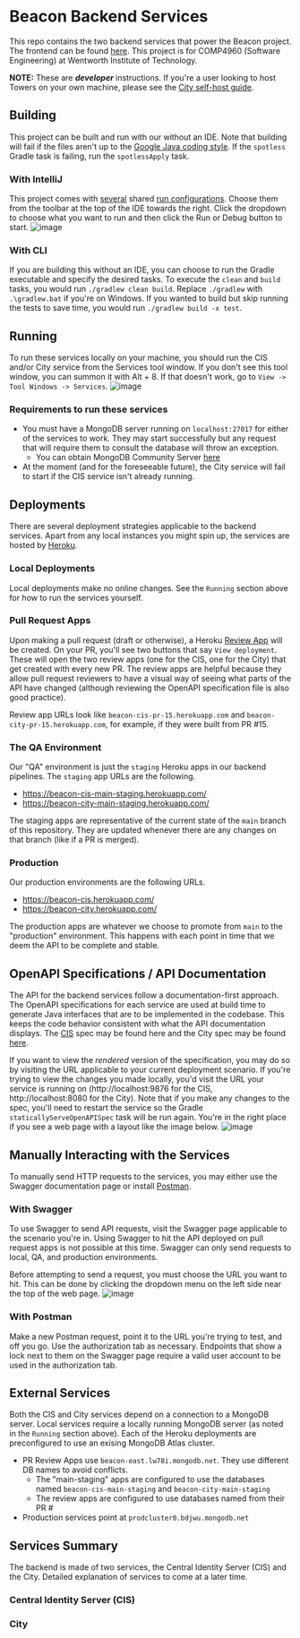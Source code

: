 # Beacon Backend Services
This repo contains the two backend services that power the Beacon project. The frontend can be found [here](https://github.com/IncPlusPlus/beacon-frontend). This project is for COMP4960 (Software Engineering) at Wentworth Institute of Technology.

**NOTE:** These are **_developer_** instructions. If you're a user looking to host Towers on your own machine, please see the [City self-host guide](docs/city/self-host-guide.md).

## Building
This project can be built and run with our without an IDE. Note that building will fail if the files aren't up to the [Google Java coding style](https://google.github.io/styleguide/javaguide.html). If the `spotless` Gradle task is failing, run the `spotlessApply` task.

### With IntelliJ
This project comes with [several](.run) shared [run configurations](https://www.jetbrains.com/help/idea/2021.3/run-debug-configuration.html). Choose them from the toolbar at the top of the IDE towards the right. Click the dropdown to choose what you want to run and then click the Run or Debug button to start.
![image](https://user-images.githubusercontent.com/6992149/156421023-ad0e5c79-c84f-4232-b368-f62e1197a8f5.png)


### With CLI
If you are building this without an IDE, you can choose to run the Gradle executable and specify the desired tasks. To execute the `clean` and `build` tasks, you would run `./gradlew clean build`. Replace `./gradlew` with `.\gradlew.bat` if you're on Windows. If you wanted to build but skip running the tests to save time, you would run `./gradlew build -x test`.

## Running
To run these services locally on your machine, you should run the CIS and/or City service from the Services tool window. If you don't see this tool window, you can summon it with Alt + 8. If that doesn't work, go to `View -> Tool Windows -> Services`.
![image](https://user-images.githubusercontent.com/6992149/156421209-2a9806cf-aa2f-4ccc-bbe7-d705b442f9af.png)

### Requirements to run these services
- You must have a MongoDB server running on `localhost:27017` for either of the services to work. They may start successfully but any request that will require them to consult the database will throw an exception.
  - You can obtain MongoDB Community Server [here](https://www.mongodb.com/try/download/community)
- At the moment (and for the foreseeable future), the City service will fail to start if the CIS service isn't already running.

## Deployments
There are several deployment strategies applicable to the backend services. Apart from any local instances you might spin up, the services are hosted by [Heroku](https://herokuapp.com/).

### Local Deployments
Local deployments make no online changes. See the `Running` section above for how to run the services yourself.

### Pull Request Apps
Upon making a pull request (draft or otherwise), a Heroku [Review App](https://devcenter.heroku.com/articles/github-integration-review-apps) will be created. On your PR, you'll see two buttons that say `View deployment`. These will open the two review apps (one for the CIS, one for the City) that get created with every new PR. The review apps are helpful because they allow pull request reviewers to have a visual way of seeing what parts of the API have changed (although reviewing the OpenAPI specification file is also good practice).

Review app URLs look like `beacon-cis-pr-15.herokuapp.com` and `beacon-city-pr-15.herokuapp.com`, for example, if they were built from PR #15.

### The QA Environment
Our "QA" environment is just the `staging` Heroku apps in our backend pipelines. The `staging` app URLs are the following.
- https://beacon-cis-main-staging.herokuapp.com/
- https://beacon-city-main-staging.herokuapp.com/

The staging apps are representative of the current state of the `main` branch of this repository. They are updated whenever there are any changes on that branch (like if a PR is merged).

### Production
Our production environments are the following URLs.
- https://beacon-cis.herokuapp.com/
- https://beacon-city.herokuapp.com/

The production apps are whatever we choose to promote from `main` to the "production" environment. This happens with each point in time that we deem the API to be complete and stable.

## OpenAPI Specifications / API Documentation
The API for the backend services follow a documentation-first approach. The OpenAPI specifications for each service are used at build time to generate Java interfaces that are to be implemented in the codebase. This keeps the code behavior consistent with what the API documentation displays. The [CIS](common/src/main/openapi/beacon-central-identity-server.openapi.yml) spec may be found here and the City spec may be found [here](common/src/main/openapi/beacon-city.openapi.yml).

If you want to view the _rendered_ version of the specification, you may do so by visiting the URL applicable to your current deployment scenario. If you're trying to view the changes you made locally, you'd visit the URL your service is running on (http://localhost:9876 for the CIS, http://localhost:8080 for the City). Note that if you make any changes to the spec, you'll need to restart the service so the Gradle `staticallyServeOpenAPISpec` task will be run again. You're in the right place if you see a web page with a layout like the image below.
![image](https://user-images.githubusercontent.com/6992149/156421397-d951c851-e116-46c8-ac19-3c43cd3f4d21.png)

## Manually Interacting with the Services
To manually send HTTP requests to the services, you may either use the Swagger documentation page or install [Postman](https://www.postman.com/).

### With Swagger
To use Swagger to send API requests, visit the Swagger page applicable to the scenario you're in. Using Swagger to hit the API deployed on pull request apps is not possible at this time. Swagger can only send requests to local, QA, and production environments.

Before attempting to send a request, you must choose the URL you want to hit. This can be done by clicking the dropdown menu on the left side near the top of the web page.
![image](https://user-images.githubusercontent.com/6992149/156422516-60e29c56-a5bf-4c71-b15c-ad46ba76379e.png)

### With Postman
Make a new Postman request, point it to the URL you're trying to test, and off you go. Use the authorization tab as necessary. Endpoints that show a lock next to them on the Swagger page require a valid user account to be used in the authorization tab.

## External Services
Both the CIS and City services depend on a connection to a MongoDB server. Local services require a locally running MongoDB server (as noted in the `Running` section above). Each of the Heroku deployments are preconfigured to use an exising MongoDB Atlas cluster.

- PR Review Apps use `beacon-east.lw78i.mongodb.net`. They use different DB names to avoid conflicts.
  - The "main-staging" apps are configured to use the databases named `beacon-cis-main-staging` and `beacon-city-main-staging`
  - The review apps are configured to use databases named from their PR #
- Production services point at `prodcluster0.bdjwu.mongodb.net`

## Services Summary
The backend is made of two services, the Central Identity Server (CIS) and the City. Detailed explanation of services to come at a later time.

### Central Identity Server (CIS)
[//]: # (TODO)

### City
[//]: # (TODO)
